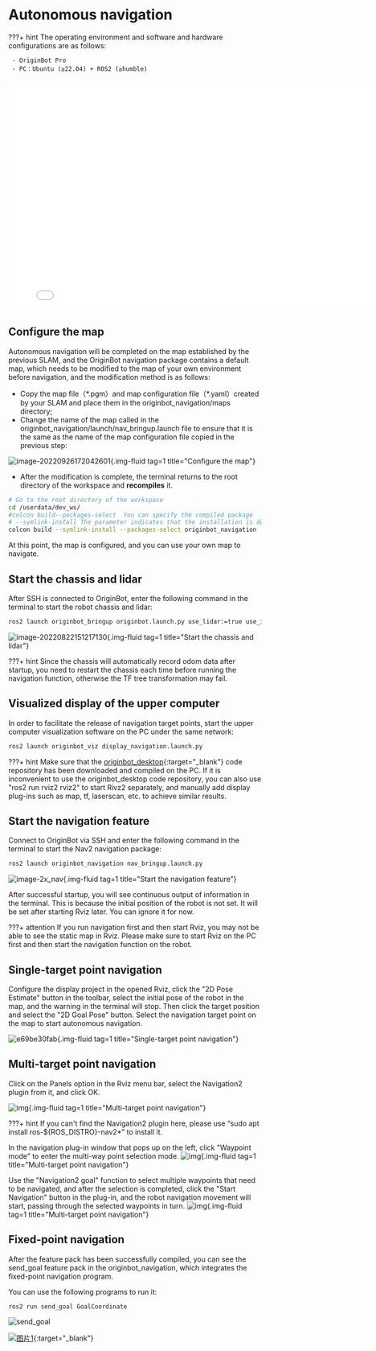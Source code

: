 # **Autonomous navigation**

???+ hint
    The operating environment and software and hardware configurations are as follows:

     - OriginBot Pro
     - PC：Ubuntu (≥22.04) + ROS2 (≥humble)



<iframe
  src="//player.bilibili.com/player.html?aid=516658213&bvid=BV1eg411a7A9&cid=866157912&page=17&autoplay=0"
  scrolling="no"
  border="0"
  width="800px"
  height="460px"
  frameborder="no"
  framespacing="0"
  allowfullscreen="true"
>
</iframe>




## **Configure the map**

Autonomous navigation will be completed on the map established by the previous SLAM, and the OriginBot navigation package contains a default map, which needs to be modified to the map of your own environment before navigation, and the modification method is as follows:

- Copy the map file（\*.pgm）and map configuration file（\*.yaml）created by your SLAM and place them in the originbot_navigation/maps directory;
- Change the name of the map called in the originbot_navigation/launch/nav_bringup.launch file to ensure that it is the same as the name of the map configuration file copied in the previous step:

![image-20220926172042601](../../assets/img/navigation/image-20220926172042601.png){.img-fluid tag=1 title="Configure the map"}

- After the modification is complete, the terminal returns to the root directory of the workspace and **recompiles** it.

```bash
# Go to the root directory of the workspace
cd /userdata/dev_ws/
#colcon build--packages-select  You can specify the compiled package
# --symlink-install The parameter indicates that the installation is done using a soft link, so that the map does not need to be recompiled after modification
colcon build --symlink-install --packages-select originbot_navigation
```
At this point, the map is configured, and you can use your own map to navigate.



## **Start the chassis and lidar**

After SSH is connected to OriginBot, enter the following command in the terminal to start the robot chassis and lidar:

``` bash
ros2 launch originbot_bringup originbot.launch.py use_lidar:=true use_imu:=true
```



![image-20220822151217130](../../assets/img/navigation/image-20220822151217130.png){.img-fluid tag=1 title="Start the chassis and lidar"}

???+ hint
	Since the chassis will automatically record odom data after startup, you need to restart the chassis each time before running the navigation function, otherwise the TF tree transformation may fail.


## **Visualized display of the upper computer**

In order to facilitate the release of navigation target points, start the upper computer visualization software on the PC under the same network:

```bash
ros2 launch originbot_viz display_navigation.launch.py
```



???+ hint
    Make sure that the [originbot_desktop](https://github.com/yzhcat/originbot_desktop){:target="_blank"} code repository has been downloaded and compiled on the PC. If it is inconvenient to use the originbot_desktop code repository, you can also use "ros2 run rviz2 rviz2" to start Rivz2 separately, and manually add display plug-ins such as map, tf, laserscan, etc. to achieve similar results.



## **Start the navigation feature**

Connect to OriginBot via SSH and enter the following command in the terminal to start the Nav2 navigation package:


``` bash
ros2 launch originbot_navigation nav_bringup.launch.py
```
![image-2x_nav](../../assets/img/navigation/2x_nav.jpg){.img-fluid tag=1 title="Start the navigation feature"}


After successful startup, you will see continuous output of information in the terminal. This is because the initial position of the robot is not set. It will be set after starting Rviz later. You can ignore it for now.

???+ attention
    If you run navigation first and then start Rviz, you may not be able to see the static map in Rviz. Please make sure to start Rviz on the PC first and then start the navigation function on the robot.





## **Single-target point navigation**

Configure the display project in the opened Rviz, click the "2D Pose Estimate" button in the toolbar, select the initial pose of the robot in the map, and the warning in the terminal will stop. Then click the target position and select the "2D Goal Pose" button. Select the navigation target point on the map to start autonomous navigation.





![e69be30fab](../../assets/img/navigation/e69be30fab.gif){.img-fluid tag=1 title="Single-target point navigation"}



## **Multi-target point navigation**
Click on the Panels option in the Rviz menu bar, select the Navigation2 plugin from it, and click OK.

![img](../../assets/img/navigation/2022-08-13_16-16.png){.img-fluid tag=1 title="Multi-target point navigation"}

???+ hint
    If you can't find the Navigation2 plugin here, please use “sudo apt install ros-${ROS_DISTRO}-nav2*” to install it.

In the navigation plug-in window that pops up on the left, click "Waypoint mode" to enter the multi-way point selection mode.
![img](../../assets/img/navigation/2022-08-13_16-17.png){.img-fluid tag=1 title="Multi-target point navigation"}

Use the "Navigation2 goal" function to select multiple waypoints that need to be navigated, and after the selection is completed, click the "Start Navigation" button in the plug-in, and the robot navigation movement will start, passing through the selected waypoints in turn.
![img](../../assets/img/navigation/2022-08-13_16-23.png){.img-fluid tag=1 title="Multi-target point navigation"}



## **Fixed-point navigation**

After the feature pack has been successfully compiled, you can see the send_goal feature pack in the originbot_navigation, which integrates the fixed-point navigation program.

You can use the following programs to run it:

```
ros2 run send_goal GoalCoordinate
```

![send_goal](../../assets/img/navigation/send_goal.png)

[![图片1](../../assets/img/footer.png)](https://www.guyuehome.com/){:target="_blank"}